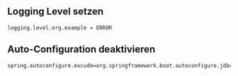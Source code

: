 ## Logging Level setzen
```Properties
logging.level.org.example = ERROR
```

## Auto-Configuration deaktivieren
```Properties
spring.autoconfigure.excude=org.springframework.boot.autoconfigure.jdbc.DataSourceAutoConfiguration
```